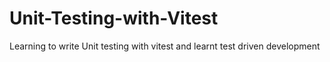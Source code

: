 # Unit-Testing-with-Vitest
Learning to write Unit testing with vitest and learnt test driven development
